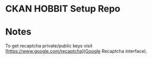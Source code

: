 # CKAN HOBBIT Setup Repo

# Notes 
To get recaptcha private/public keys visit [https://www.google.com/recaptcha](Google Recaptcha interface).
